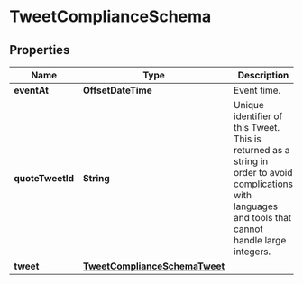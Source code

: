 

# TweetComplianceSchema


## Properties

| Name | Type | Description | Notes |
|------------ | ------------- | ------------- | -------------|
|**eventAt** | **OffsetDateTime** | Event time. |  |
|**quoteTweetId** | **String** | Unique identifier of this Tweet. This is returned as a string in order to avoid complications with languages and tools that cannot handle large integers. |  [optional] |
|**tweet** | [**TweetComplianceSchemaTweet**](TweetComplianceSchemaTweet.md) |  |  |



